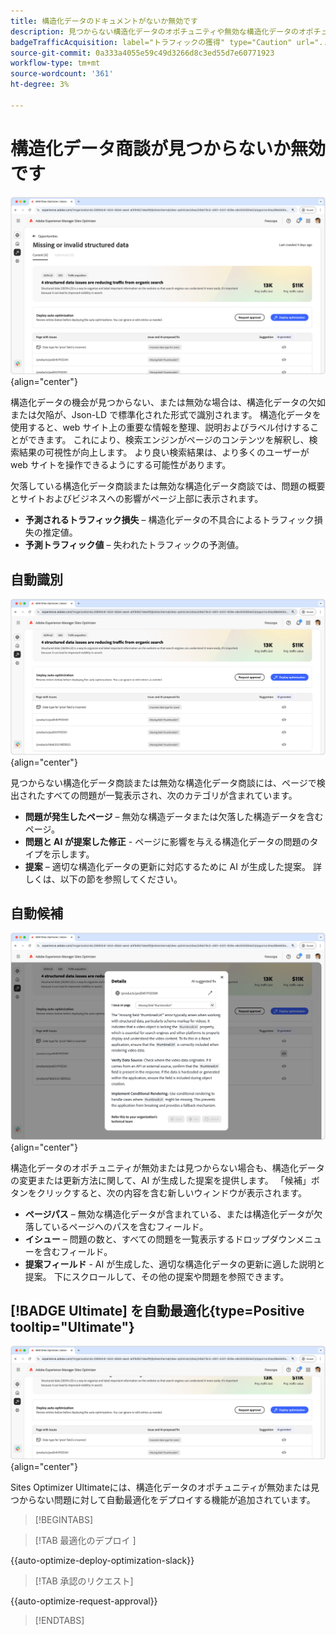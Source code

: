 ```yaml
---
title: 構造化データのドキュメントがないか無効です
description: 見つからない構造化データのオポチュニティや無効な構造化データのオポチュニティについて、およびトラフィック獲得を向上させるために使用する方法について説明します。
badgeTrafficAcquisition: label="トラフィックの獲得" type="Caution" url="../../opportunity-types/traffic-acquisition.md" tooltip="トラフィックの獲得"
source-git-commit: 0a333a4055e59c49d3266d8c3ed55d7e60771923
workflow-type: tm+mt
source-wordcount: '361'
ht-degree: 3%

---
```



# 構造化データ商談が見つからないか無効です

![ 構造化データ商談がないか無効です ](./assets/missing-or-invalid-structured-data/hero.png){align="center"}

構造化データの機会が見つからない、または無効な場合は、構造化データの欠如または欠陥が、Json-LD で標準化された形式で識別されます。 構造化データを使用すると、web サイト上の重要な情報を整理、説明およびラベル付けすることができます。 これにより、検索エンジンがページのコンテンツを解釈し、検索結果の可視性が向上します。 より良い検索結果は、より多くのユーザーが web サイトを操作できるようにする可能性があります。

欠落している構造化データ商談または無効な構造化データ商談では、問題の概要とサイトおよびビジネスへの影響がページ上部に表示されます。

* **予測されるトラフィック損失** – 構造化データの不具合によるトラフィック損失の推定値。
* **予測トラフィック値** – 失われたトラフィックの予測値。

## 自動識別

![ 欠落している構造化データまたは無効な構造化データの自動識別 ](./assets/missing-or-invalid-structured-data/auto-identify.png){align="center"}

見つからない構造化データ商談または無効な構造化データ商談には、ページで検出されたすべての問題が一覧表示され、次のカテゴリが含まれています。

* **問題が発生したページ** – 無効な構造データまたは欠落した構造データを含むページ。
* **問題と AI が提案した修正** - ページに影響を与える構造化データの問題のタイプを示します。
* **提案** – 適切な構造化データの更新に対応するために AI が生成した提案。 詳しくは、以下の節を参照してください。

## 自動候補

![ 欠落している構造化データまたは無効な構造化データの自動候補 ](./assets/missing-or-invalid-structured-data/auto-suggest.png){align="center"}

構造化データのオポチュニティが無効または見つからない場合も、構造化データの変更または更新方法に関して、AI が生成した提案を提供します。 「候補」ボタンをクリックすると、次の内容を含む新しいウィンドウが表示されます。

* **ページパス** – 無効な構造化データが含まれている、または構造化データが欠落しているページへのパスを含むフィールド。
* **イシュー** – 問題の数と、すべての問題を一覧表示するドロップダウンメニューを含むフィールド。
* **提案フィールド** - AI が生成した、適切な構造化データの更新に適した説明と提案。 下にスクロールして、その他の提案や問題を参照できます。

## [!BADGE Ultimate] を自動最適化{type=Positive tooltip="Ultimate"}


![ 欠落している構造化データまたは無効な構造化データの候補の自動最適化 ](./assets/missing-or-invalid-structured-data/auto-optimize.png){align="center"}

Sites Optimizer Ultimateには、構造化データのオポチュニティが無効または見つからない問題に対して自動最適化をデプロイする機能が追加されています。<!--- TBD-need more in-depth and opportunity specific information here. What does the auto-optimization do?-->

>[!BEGINTABS]

>[!TAB  最適化のデプロイ ]

{{auto-optimize-deploy-optimization-slack}}

>[!TAB 承認のリクエスト]

{{auto-optimize-request-approval}}

>[!ENDTABS]

